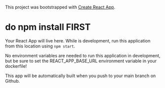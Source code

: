 This project was bootstrapped with [Create React App](https://github.com/facebook/create-react-app).

# do npm install FIRST
Your React App will live here.  While is development, run this application from this location using `npm start`.

No environment variables are needed to run this application in development, but be sure to set the REACT_APP_BASE_URL environment variable in your dockerfile!

This app will be automatically built when you push to your main branch on Github.
